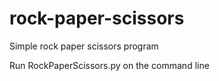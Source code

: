 # rock-paper-scissors
Simple rock paper scissors program

Run RockPaperScissors.py on the command line
